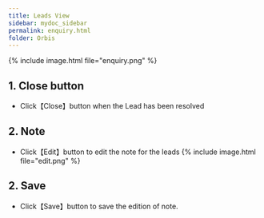 ```yaml
---
title: Leads View
sidebar: mydoc_sidebar
permalink: enquiry.html
folder: Orbis
---
```

{% include image.html file="enquiry.png" %}
## 1. Close button
* Click【Close】button when the Lead has been resolved

## 2. Note 
* Click【Edit】button to edit the note for the leads  {% include image.html file="edit.png" %}    

## 2. Save
* Click【Save】button to save the edition of note.